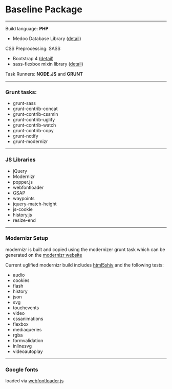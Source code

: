 # Baseline Package

---
Build language: **PHP**

 - Medoo Database Library ([detail](http://medoo.in))
 
 
 CSS Preprocessing: SASS
 - Bootstrap 4 ([detail](http://getbootstrap.com/)) 
 - sass-flexbox mixin library ([detail](https://work.smarchal.com/sass-flexbox/))


Task Runners: **NODE.JS** and **GRUNT**

---
### Grunt tasks:
 - grunt-sass
 - grunt-contrib-concat
 - grunt-contrib-cssmin
 - grunt-contrib-uglify
 - grunt-contrib-watch
 - grunt-contrib-copy
 - grunt-notify
 - grunt-modernizr

---
### JS Libraries
 - jQuery
 - Modernizr
 - popper.js
 - webfontloader
 - GSAP
 - waypoints
 - jquery-match-height
 - js-cookie
 - history.js
 - resize-end

-------
### Modernizr Setup
modernizr is built and copied using the modernizer grunt task which can be generated on the [modernizr website](https://modernizr.com/download?setclasses)

Current uglified modernizr build includes [html5shiv](https://github.com/aFarkas/html5shiv/) and the following tests:

 - audio
 - cookies
 - flash
 - history
 - json
 - svg
 - touchevents
 - video
 - cssanimations
 - flexbox
 - mediaqueries
 - rgba
 - formvalidation
 - inlinesvg
 - videoautoplay

-------
### Google fonts
loaded via [webfontloader.js](https://github.com/typekit/webfontloader)
